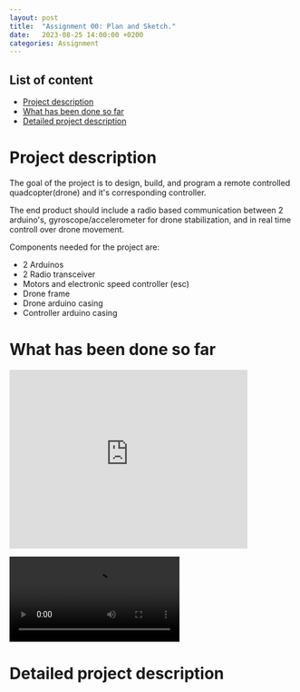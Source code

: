 ```yaml
---
layout: post
title:  "Assignment 00: Plan and Sketch."
date:   2023-08-25 14:00:00 +0200
categories: Assignment
---
```


## List of content

- [Project description](#project-description)
- [What has been done so far](#what-has-been-done-so-far)
- [Detailed project description](#detailed-project-description)



# Project description

The goal of the project is to design, build, and program a remote controlled quadcopter(drone) and it's corresponding controller. 

The end product should include a radio based communication between 2 arduino's, gyroscope/accelerometer for drone stabilization, and in real time controll over drone movement.

Components needed for the project are:
- 2 Arduinos
- 2 Radio transceiver
- Motors and electronic speed controller (esc)
- Drone frame
- Drone arduino casing
- Controller arduino casing

# What has been done so far

<iframe width="420" height="315" src="https://www.youtube.com/watch?v=umvomiY7804" frameborder="0" allowfullscreen></iframe>

![image](/assets/images/Snapchat-1001826443.mp4)

# Detailed project description